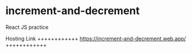 # increment-and-decrement
React JS practice

Hosting Link
++++++++++++
https://increment-and-decrement.web.app/
++++++++++++
